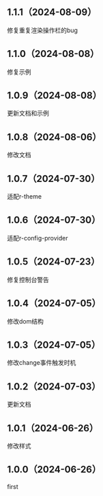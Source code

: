 ## 1.1.1（2024-08-09）
修复重复渲染操作栏的bug
## 1.1.0（2024-08-08）
修复示例
## 1.0.9（2024-08-08）
更新文档和示例
## 1.0.8（2024-08-06）
修改文档
## 1.0.7（2024-07-30）
适配r-theme
## 1.0.6（2024-07-30）
适配r-config-provider
## 1.0.5（2024-07-23）
修复控制台警告
## 1.0.4（2024-07-05）
修改dom结构
## 1.0.3（2024-07-05）
修改change事件触发时机
## 1.0.2（2024-07-03）
更新文档
## 1.0.1（2024-06-26）
修改样式
## 1.0.0（2024-06-26）
first
